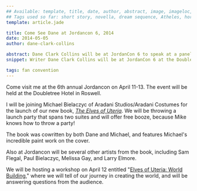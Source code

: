 ```yaml
---
## Available: template, title, date, author, abstract, image, imageloc, tags
## Tags used so far: short story, novella, dream sequence, Atheles, horror, fantasy, dark fantasy, free,gaming, writing craft, fan convention, art, travel, philosophy, music, video
template: article.jade

title: Come See Dane at Jordancon 6, 2014
date: 2014-05-05
author: dane-clark-collins

abstract: Dane Clark Collins will be at JordanCon 6 to speak at a panel and attend the launch party for the new book, Elves of Uteria.
snippet: Writer Dane Clark Collins will be at JordanCon 6 at the Doubletree Hotel in Roswell, GA to speak at a panel and attend the launch party for the new book, <i>Elves of Uteria</i>.

tags: fan convention
---
```


<span class="more"></span>

Come visit me at the 6th annual Jordancon on April 11-13. The event will be held at the Doubletree Hotel in Roswell.

I will be joining Michael Bielaczyc of Aradani Studios/Aradani Costumes for the launch of our new book, _[The Elves of Uteria](http://www.daneclarkcollins.com/world-of-uteria/the-elves-of-uteria/ "The Elves of Uteria")_. We will be throwing a launch party that spans two suites and will offer free booze, because Mike knows how to throw a party!

The book was cowritten by both Dane and Michael, and features Michael's incredible paint work on the cover.

Also at Jordancon will be several other artists from the book, including Sam Flegal, Paul Bielaczyc, Melissa Gay, and Larry Elmore.

We will be hosting a workshop on April 12 entitled "[Elves of Uteria: World Building](http://www.jordancon.org/sessions/elves-utera-world-building "Elves of Uteria: World Building")," where we will tell of our journey in creating the world, and will be answering questions from the audience.